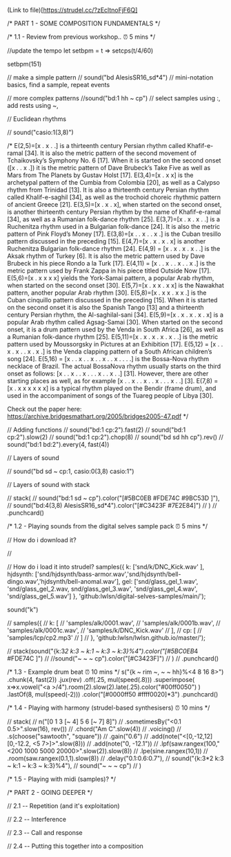 (Link to file)[https://strudel.cc/?zEcltnoFjF6Q]

/*  PART 1 - SOME COMPOSITION FUNDAMENTALS */

/* 1.1 - Review from previous workshop.. ⏰ 5 mins */ 

//update the tempo
let setbpm = t => setcps(t/4/60)

setbpm(151)

// make a simple pattern
// sound("bd AlesisSR16_sd*4") // mini-notation basics, find a sample, repeat events 

// more complex patterns
//sound("bd:1 hh ~ cp") // select samples using :, add rests using ~, 


// Euclidean rhythms 

// sound("casio:1(3,8)")


/*
E(2,5)=[x . x . .] is a thirteenth century Persian rhythm called Khafif-e-ramal [34]. It is also the metric
pattern of the second movement of Tchaikovsky’s Symphony No. 6 [17]. When it is started on the second
onset ([x . . x .]) it is the metric pattern of Dave Brubeck’s Take Five as well as Mars from The Planets by
Gustav Holst [17].
E(3,4)=[x . x x] is the archetypal pattern of the Cumbia from Colombia [20], as well as a Calypso rhythm
from Trinidad [13]. It is also a thirteenth century Persian rhythm called Khalif-e-saghil [34], as well as the
trochoid choreic rhythmic pattern of ancient Greece [21].
E(3,5)=[x . x . x], when started on the second onset, is another thirteenth century Persian rhythm by the
name of Khafif-e-ramal [34], as well as a Rumanian folk-dance rhythm [25].
E(3,7)=[x . x . x . .] is a Ruchenitza rhythm used in a Bulgarian folk-dance [24]. It is also the metric
pattern of Pink Floyd’s Money [17].
E(3,8)=[x . . x . . x .] is the Cuban tresillo pattern discussed in the preceding [15].
E(4,7)=[x . x . x . x] is another Ruchenitza Bulgarian folk-dance rhythm [24].
E(4,9) = [x . x . x . x . .] is the Aksak rhythm of Turkey [6]. It is also the metric pattern used by Dave
Brubeck in his piece Rondo a la Turk [17].
E(4,11) = [x . . x . . x . . x .] is the metric pattern used by Frank Zappa in his piece titled Outside Now [17].
E(5,6)=[x . x x x x] yields the York-Samai pattern, a popular Arab rhythm, when started on the second
onset [30].
E(5,7)=[x . x x . x x] is the Nawakhat pattern, another popular Arab rhythm [30].
E(5,8)=[x . x x . x x .] is the Cuban cinquillo pattern discussed in the preceding [15]. When it is started
on the second onset it is also the Spanish Tango [13] and a thirteenth century Persian rhythm, the Al-saghilal-sani [34].
E(5,9)=[x . x . x . x . x] is a popular Arab rhythm called Agsag-Samai [30]. When started on the second
onset, it is a drum pattern used by the Venda in South Africa [26], as well as a Rumanian folk-dance
rhythm [25].
E(5,11)=[x . x . x . x . x . .] is the metric pattern used by Moussorgsky in Pictures at an Exhibition [17].
E(5,12) = [x . . x . x . . x . x .] is the Venda clapping pattern of a South African children’s song [24].
E(5,16) = [x . . x . . x . . x . . x . . . .] is the Bossa-Nova rhythm necklace of Brazil. The actual BossaNova rhythm usually starts on the third onset as follows: [x . . x . . x . . . x . . x . .] [31]. However, there are
other starting places as well, as for example [x . . x . . x . . x . . . x . .] [3].
E(7,8) = [x . x x x x x x] is a typical rhythm played on the Bendir (frame drum), and used in the accompaniment of songs of the Tuareg people of Libya [30].


Check out the paper here: 
https://archive.bridgesmathart.org/2005/bridges2005-47.pdf
*/

// Adding functions
// sound("bd:1 cp:2").fast(2)
// sound("bd:1 cp:2").slow(2)
// sound("bd:1 cp:2").chop(8)
// sound("bd sd hh cp").rev()
// sound("bd:1 bd:2").every(4, fast(4))

//  Layers of sound

// sound("bd sd ~ cp:1, casio:0(3,8) casio:1")

// Layers of sound with stack 

// stack(
//   sound("bd:1 sd ~ cp").color("[#5BC0EB #FDE74C #9BC53D ]"), 
//   sound("bd:4(3,8) AlesisSR16_sd*4").color("[#C3423F #7E2E84]")
// )
// .punchcard()

/* 1.2 - Playing sounds from the digital selves sample pack ⏰ 5 mins */ 

// How do i download it? 

//

// How do i load it into strudel? 
samples({
  k:  ['snd/k/DNC_Kick.wav' ], 
  hjdsynth: ['snd/hjdsynth/bass-armor.wav','snd/hjdsynth/bell-dingo.wav','hjdsynth/bell-anomal.wav'],
  gel: ['snd/glass_gel_1.wav', 'snd/glass_gel_2.wav, snd/glass_gel_3.wav', 'snd/glass_gel_4.wav', 'snd/glass_gel_5.wav']
}, 'github:lwlsn/digital-selves-samples/main/');

sound("k")

// samples({
//     k: [
//       'samples/alk/0001.wav', 
//       'samples/alk/0001b.wav',
//       'samples/alk/0001c.wav',
//       'samples/k/DNC_Kick.wav'
//     ],
//     cp: [
//       'samples/lcp/cp2.mp3'
//     ]
//   }, 'github:lwlsn/lwlsn.github.io/master/');


// stack(sound("{k:3*2 k:3 ~ k:1 ~ k:3 ~  k:3}%4").color("[#5BC0EB*4 #FDE74C ]")
//     //sound("~ ~ ~ cp").color("[#C3423F]")
//       )
// .punchcard()




/* 1.3 - Example drum beat  ⏰ 10 mins */ 
s("{k ~ rim ~, ~ ~ hh}%<4 8 16 8>")
  .chunk(4, fast(2))
  .jux(rev)
  .off(.25, mul(speed(.8)))
  .superimpose(
    x=>x.vowel("<a <e i>>/4").room(2).slow(2).late(.25).color("#00ff0050")
  )
  .lastOf(8, mul(speed(-2)))
  .color("[#0000ff50 #ffff0020]*3")
  .punchcard()

/* 1.4 -  Playing with harmony (strudel-based synthesisers) ⏰ 10 mins  */
  
// stack(
//   n("[0 1 3 [~ 4] 5 6 [~ 7] 8]")
//     .sometimesBy("<0.1 0.5>".slow(16), rev())
//     .chord("Am C".slow(4))
//     .voicing()
//     .s(choose("sawtooth", "square"))
//     .gain("0.6")
//     .add(note("<[0,-12,12] [0,-12.2, <5 7>]>".slow(8)))
//     .add(note("0, -12.1"))
//     .lpf(saw.rangex(100,"<200 1000 5000 20000>".slow(2)).slow(8))
//     .lpe(sine.rangex(10,1))
//     .room(saw.rangex(0.1,1).slow(8))
//     .delay("0.1:0.6:0.7"),
//     sound("{k:3*2 k:3 ~ k:1 ~ k:3 ~  k:3}%4"),
//     sound("~ ~ ~ cp")
//   )





/* 1.5 - Playing with midi (samples)?  */


/*  PART 2 - GOING DEEPER */

// 2.1 -- Repetition (and it's exploitation)

// 2.2 -- Interference 

// 2.3 -- Call and response 

// 2.4 -- Putting this together into a composition


